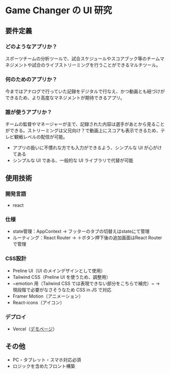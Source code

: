 # Game Changer の UI 研究

## 要件定義

### どのようなアプリか？

スポーツチームの分析ツールで、試合スケジュールやスコアブック等のチームマネジメントや試合のライブストリーミングを行うことができるマルチツール。

### 何のためのアプリか？

今まではアナログで行っていた記録をデジタルで行なえ、かつ動画とも紐づけができるため、より高度なマネジメントが期待できるアプリ。

### 誰が使うアプリか？

チームの監督やマネージャーが主で、記録された内容は選手があとから見ることができる。ストリーミングは父兄向け？で動画上にスコアも表示できるため、テレビ観戦レベルの配信が可能。

- アプリの扱いに不慣れな方でも入力ができるよう、シンプルな UI が心がけてある
- シンプルな UI である、一般的な UI ライブラリで代替が可能

## 使用技術

### 開発言語

- react

### 仕様
- state管理：AppContext
  → フッターのタブの切替えはstateにて管理
- ルーティング：React Router
  → ＋ボタン押下後の追加画面はReact Routerで管理

### CSS設計

- Preline UI（UI のメインデザインとして使用）
- Tailwind CSS（Preline UI を使うため、調整用）
- ~emotion 用（Tailwind CSS では表現できない部分をこちらで補完）~ → 現段階で必要がなさそうなため CSS in JS で対応
- Framer Motion（アニメーション）
- React-icons（アイコン）

### デプロイ

- Vercel（[デモページ](https://ui-research-game-changer-92rk.vercel.app/)）

## その他

- PC・タブレット・スマホ対応必須
- ロジックを含めたフロント構築
